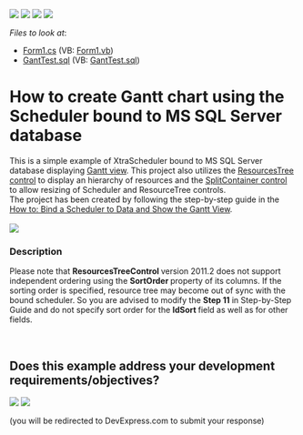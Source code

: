<!-- default badges list -->
![](https://img.shields.io/endpoint?url=https://codecentral.devexpress.com/api/v1/VersionRange/128634183/11.2.5%2B)
[![](https://img.shields.io/badge/Open_in_DevExpress_Support_Center-FF7200?style=flat-square&logo=DevExpress&logoColor=white)](https://supportcenter.devexpress.com/ticket/details/E3574)
[![](https://img.shields.io/badge/📖_How_to_use_DevExpress_Examples-e9f6fc?style=flat-square)](https://docs.devexpress.com/GeneralInformation/403183)
[![](https://img.shields.io/badge/💬_Leave_Feedback-feecdd?style=flat-square)](#does-this-example-address-your-development-requirementsobjectives)
<!-- default badges end -->
<!-- default file list -->
*Files to look at*:

* [Form1.cs](./CS/GanttStepByStep/Form1.cs) (VB: [Form1.vb](./VB/GanttStepByStep/Form1.vb))
* [GantTest.sql](./CS/GanttStepByStep/GantTest.sql) (VB: [GantTest.sql](./VB/GanttStepByStep/GantTest.sql))
<!-- default file list end -->
# How to create Gantt chart using the Scheduler bound to MS SQL Server database


<p>This is a simple example of XtraScheduler bound to MS SQL Server database displaying <a href="http://documentation.devexpress.com/#WindowsForms/CustomDocument10698"><u>Gantt view</u></a>. This project also utilizes the <a href="http://documentation.devexpress.com/#WindowsForms/CustomDocument10685"><u>ResourcesTree control</u></a> to display an hierarchy of resources and the <a href="http://documentation.devexpress.com/#WindowsForms/clsDevExpressXtraEditorsSplitContainerControltopic"><u>SplitContainer control</u></a> to allow resizing of Scheduler and ResourceTree controls.<br> The project has been created by following the step-by-step guide in the <a href="http://documentation.devexpress.com/#WindowsForms/CustomDocument10699"><u>How to: Bind a Scheduler to Data and Show the Gantt View</u></a>.<br><br><img src="https://raw.githubusercontent.com/DevExpress-Examples/how-to-create-gantt-chart-using-the-scheduler-bound-to-ms-sql-server-database-e3574/11.2.5+/media/35cef863-5b49-11e7-80c0-00155d624807.png"></p>


<h3>Description</h3>

<p>Please note that <strong>ResourcesTreeControl </strong>version 2011.2 does not support independent ordering using the <strong>SortOrder </strong>property of its columns. If the sorting order is specified, resource tree may become out of sync with the bound scheduler. So you are advised to modify the <strong>Step 11</strong>  in Step-by-Step Guide and do not specify sort order for the <strong>IdSort </strong>field as well as for other fields.</p>

<br/>


<!-- feedback -->
## Does this example address your development requirements/objectives?

[<img src="https://www.devexpress.com/support/examples/i/yes-button.svg"/>](https://www.devexpress.com/support/examples/survey.xml?utm_source=github&utm_campaign=winforms-scheduler-create-gantt-chart&~~~was_helpful=yes) [<img src="https://www.devexpress.com/support/examples/i/no-button.svg"/>](https://www.devexpress.com/support/examples/survey.xml?utm_source=github&utm_campaign=winforms-scheduler-create-gantt-chart&~~~was_helpful=no)

(you will be redirected to DevExpress.com to submit your response)
<!-- feedback end -->
